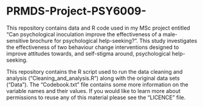 # PRMDS-Project-PSY6009-

This repository contains data and R code used in my MSc project entitled “Can psychological inoculation improve the effectiveness of a male-sensitive brochure for psychological help-seeking?”. This study investigates the effectiveness of two behaviour change interventions designed to improve attitudes towards, and self-stigma around, psychological help-seeking.

This repository contains the R script used to run the data cleaning and analysis (“Cleaning_and_analysis.R”) along with the original data sets (“Data”). The “Codebook.txt” file contains some more information on the variable names and their values. If you would like to learn more about permissions to reuse any of this material please see the “LICENCE” file. 
